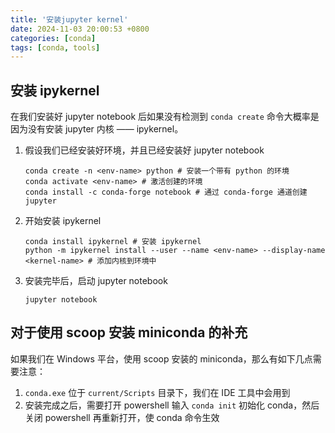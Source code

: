 ```yaml
---
title: '安装jupyter kernel'
date: 2024-11-03 20:00:53 +0800
categories: [conda]
tags: [conda, tools]
---
```


## 安装 ipykernel

在我们安装好 jupyter notebook 后如果没有检测到 `conda create` 命令大概率是因为没有安装 jupyter 内核 —— ipykernel。

1. 假设我们已经安装好环境，并且已经安装好 jupyter notebook

    ```shell
    conda create -n <env-name> python # 安装一个带有 python 的环境
    conda activate <env-name> # 激活创建的环境
    conda install -c conda-forge notebook # 通过 conda-forge 通道创建 jupyter
    ```

2. 开始安装 ipykernel

    ```shell
    conda install ipykernel # 安装 ipykernel
    python -m ipykernel install --user --name <env-name> --display-name <kernel-name> # 添加内核到环境中
    ```

3. 安装完毕后，启动 jupyter notebook

    ```shell
    jupyter notebook
    ```

## 对于使用 scoop 安装 miniconda 的补充

如果我们在 Windows 平台，使用 scoop 安装的 miniconda，那么有如下几点需要注意：

1. `conda.exe` 位于 `current/Scripts` 目录下，我们在 IDE 工具中会用到
2. 安装完成之后，需要打开 powershell 输入 `conda init` 初始化 conda，然后关闭 powershell 再重新打开，使 conda 命令生效
